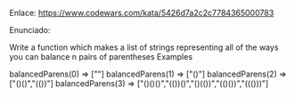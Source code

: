 Enlace: https://www.codewars.com/kata/5426d7a2c2c7784365000783

Enunciado:

Write a function which makes a list of strings representing all of the ways you can balance n pairs of parentheses
Examples

balancedParens(0) => [""]
balancedParens(1) => ["()"]
balancedParens(2) => ["()()","(())"]
balancedParens(3) => ["()()()","(())()","()(())","(()())","((()))"]